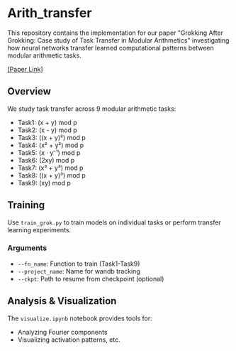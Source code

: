# Arith_transfer

This repository contains the implementation for our paper "Grokking After Grokking: Case study of Task Transfer in Modular Arithmetics" investigating how neural networks transfer learned computational patterns between modular arithmetic tasks.

[[Paper Link]](https://drive.google.com/file/d/1_DSXhYo8Mf-VbKW3d0_EiWaYE07BWT_X/view?usp=sharing)

## Overview

We study task transfer across 9 modular arithmetic tasks:
- Task1: (x + y) mod p
- Task2: (x - y) mod p
- Task3: ((x + y)²) mod p
- Task4: (x² + y²) mod p
- Task5: (x · y⁻¹) mod p
- Task6: (2xy) mod p
- Task7: (x³ + y³) mod p
- Task8: ((x + y)³) mod p
- Task9: (xy) mod p

## Training

Use `train_grok.py` to train models on individual tasks or perform transfer learning experiments.

### Arguments
- `--fn_name`: Function to train (Task1-Task9)
- `--project_name`: Name for wandb tracking
- `--ckpt`: Path to resume from checkpoint (optional)

## Analysis & Visualization

The `visualize.ipynb` notebook provides tools for:
- Analyzing Fourier components
- Visualizing activation patterns, etc.
